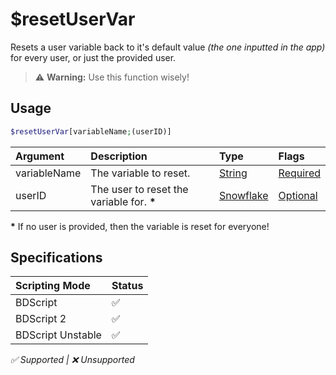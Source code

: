 # $resetUserVar
Resets a user variable back to it's default value *(the one inputted in the app)* for every user, or just the provided user.
> ⚠️ **Warning:** Use this function wisely!

## Usage
```php
$resetUserVar[variableName;(userID)]
```

| Argument | Description | Type | Flags |
| :---- | :---- | :---- | :---- |
| variableName | The variable to reset. | [String](/src/resources/arguments/types.md#string) | [Required](/src/resources/arguments/flags.md#required)
| userID | The user to reset the variable for. **\*** | [Snowflake](/src/resources/arguments/types.md#snowflake) | [Optional](/src/resources/arguments/flags.md#optional)

**\*** If no user is provided, then the variable is reset for everyone!

## Specifications
| Scripting Mode | Status
| :---- | :---- |
| BDScript | ✅ |
| BDScript 2 | ✅ |
| BDScript Unstable | ✅ |

*✅ Supported | ❌ Unsupported*